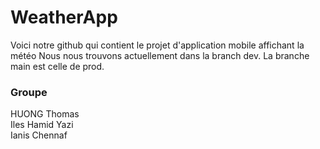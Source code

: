 # WeatherApp
Voici notre github qui contient le projet d'application mobile affichant la météo
Nous nous trouvons actuellement dans la branch dev. La branche main est celle de prod.



### Groupe
HUONG Thomas
<br/>
Iles Hamid Yazi
<br/>
Ianis Chennaf 
